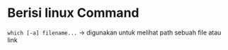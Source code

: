 # Berisi linux Command

```which [-a] filename...``` -> digunakan untuk melihat path sebuah file atau link
